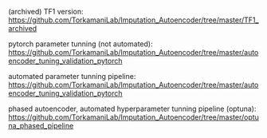 (archived) TF1 version: https://github.com/TorkamaniLab/Imputation_Autoencoder/tree/master/TF1_archived

pytorch parameter tunning (not automated): https://github.com/TorkamaniLab/Imputation_Autoencoder/tree/master/autoencoder_tuning_validation_pytorch

automated parameter tunning pipeline: https://github.com/TorkamaniLab/Imputation_Autoencoder/tree/master/autoencoder_tuning_validation_pytorch

phased autoencoder, automated hyperparameter tunning pipeline (optuna): https://github.com/TorkamaniLab/Imputation_Autoencoder/tree/master/optuna_phased_pipeline
